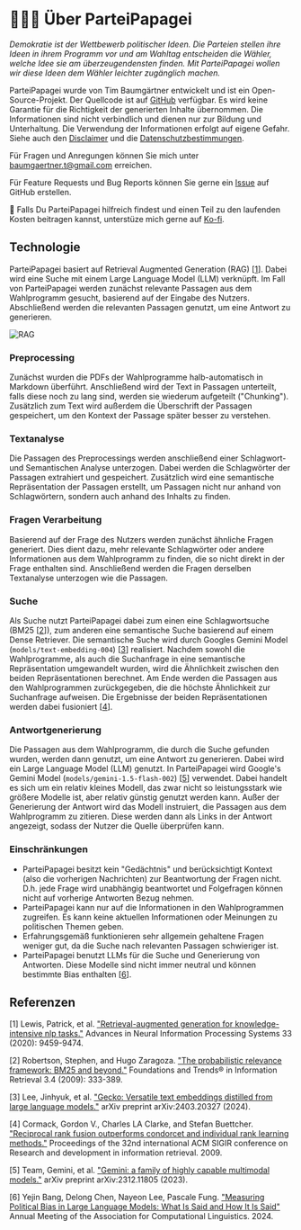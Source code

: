 # 🧑🏼‍💻 Über ParteiPapagei
_Demokratie ist der Wettbewerb politischer Ideen. Die Parteien stellen ihre Ideen in ihrem Programm vor und am Wahltag entscheiden die Wähler, welche Idee sie am überzeugendensten finden. Mit ParteiPapagei wollen wir diese Ideen dem Wähler leichter zugänglich machen._


ParteiPapagei wurde von Tim Baumgärtner entwickelt und ist ein Open-Source-Projekt. Der Quellcode ist auf [GitHub](https://github.com/timbmg/ParteiPapagei) verfügbar. Es wird keine Garantie für die Richtigkeit der generierten Inhalte übernommen. Die Informationen sind nicht verbindlich und dienen nur zur Bildung und Unterhaltung. Die Verwendung der Informationen erfolgt auf eigene Gefahr. Siehe auch den [Disclaimer](/disclaimer) und die [Datenschutzbestimmungen](/data-protection).

Für Fragen und Anregungen können Sie mich unter [baumgaertner.t@gmail.com](mailto:baumgaertner.t@gmail.com) erreichen.

Für Feature Requests und Bug Reports können Sie gerne ein [Issue](https://github.com/timbmg/ParteiPapagei/issues) auf GitHub erstellen.

🤲 Falls Du ParteiPapagei hilfreich findest und einen Teil zu den laufenden Kosten beitragen kannst, unterstüze mich gerne auf [Ko-fi](https://ko-fi.com/timbmg).

## Technologie
ParteiPapagei basiert auf Retrieval Augmented Generation (RAG) [[1](#refRAG)]. Dabei wird eine Suche mit einem Large Language Model (LLM) verknüpft. Im Fall von ParteiPapagei werden zunächst relevante Passagen aus dem Wahlprogramm gesucht, basierend auf der Eingabe des Nutzers. Abschließend werden die relevanten Passagen genutzt, um eine Antwort zu generieren.

![RAG](app/static/rag.png)

### Preprocessing
Zunächst wurden die PDFs der Wahlprogramme halb-automatisch in Markdown überführt. Anschließend wird der Text in Passagen unterteilt, falls diese noch zu lang sind, werden sie wiederum aufgeteilt ("Chunking"). Zusätzlich zum Text wird außerdem die Überschrift der Passagen gespeichert, um den Kontext der Passage später besser zu verstehen.

### Textanalyse
Die Passagen des Preprocessings werden anschließend einer Schlagwort- und Semantischen Analyse unterzogen. Dabei werden die Schlagwörter der Passagen extrahiert und gespeichert. Zusätzlich wird eine semantische Repräsentation der Passagen erstellt, um Passagen nicht nur anhand von Schlagwörtern, sondern auch anhand des Inhalts zu finden.

### Fragen Verarbeitung
Basierend auf der Frage des Nutzers werden zunächst ähnliche Fragen generiert. Dies dient dazu, mehr relevante Schlagwörter oder andere Informationen aus dem Wahlprogramm zu finden, die so nicht direkt in der Frage enthalten sind. Anschließend werden die Fragen derselben Textanalyse unterzogen wie die Passagen.

### Suche
Als Suche nutzt ParteiPapagei dabei zum einen eine Schlagwortsuche (BM25 [[2](#refBM25)]), zum anderen eine semantische Suche basierend auf einem Dense Retriever. Die semantische Suche wird durch Googles Gemini Model (`models/text-embedding-004`) [[3](#refGecko)] realisiert. 
Nachdem sowohl die Wahlprogramme, als auch die Suchanfrage in eine semantische Repräsentation umgewandelt wurden, wird die Ähnlichkeit zwischen den beiden Repräsentationen berechnet. Am Ende werden die Passagen aus den Wahlprogrammen zurückgegeben, die die höchste Ähnlichkeit zur Suchanfrage aufweisen. Die Ergebnisse der beiden Repräsentationen werden dabei fusioniert [[4](#refRR)].


### Antwortgenerierung
Die Passagen aus dem Wahlprogramm, die durch die Suche gefunden wurden, werden dann genutzt, um eine Antwort zu generieren. Dabei wird ein Large Language Model (LLM) genutzt. In ParteiPapagei wird Google's Gemini Model (`models/gemini-1.5-flash-002`) [[5](#refGemini)] verwendet. Dabei handelt es sich um ein relativ kleines Modell, das zwar nicht so leistungsstark wie größere Modelle ist, aber relativ günstig genutzt werden kann. Außer der Generierung der Antwort wird das Modell instruiert, die Passagen aus dem Wahlprogramm zu zitieren. Diese werden dann als Links in der Antwort angezeigt, sodass der Nutzer die Quelle überprüfen kann.

### Einschränkungen
- ParteiPapagei besitzt kein "Gedächtnis" und berücksichtigt Kontext (also die vorherigen Nachrichten) zur Beantwortung der Fragen nicht. D.h. jede Frage wird unabhängig beantwortet und Folgefragen können nicht auf vorherige Antworten Bezug nehmen.
- ParteiPapagei kann nur auf die Informationen in den Wahlprogrammen zugreifen. Es kann keine aktuellen Informationen oder Meinungen zu politischen Themen geben.
- Erfahrungsgemäß funktionieren sehr allgemein gehaltene Fragen weniger gut, da die Suche nach relevanten Passagen schwieriger ist.
- ParteiPapagei benutzt LLMs für die Suche und Generierung von Antworten. Diese Modelle sind nicht immer neutral und können bestimmte Bias enthalten [[6](#refBias)].

## Referenzen

<a name="refRAG"></a>[1] Lewis, Patrick, et al. ["Retrieval-augmented generation for knowledge-intensive nlp tasks."](https://proceedings.neurips.cc/paper_files/paper/2020/file/6b493230205f780e1bc26945df7481e5-Paper.pdf) Advances in Neural Information Processing Systems 33 (2020): 9459-9474.

<a name="refBM25"></a>[2] Robertson, Stephen, and Hugo Zaragoza. ["The probabilistic relevance framework: BM25 and beyond."](https://www.staff.city.ac.uk/~sbrp622/papers/foundations_bm25_review.pdf) Foundations and Trends® in Information Retrieval 3.4 (2009): 333-389.

<a name="refGecko"></a>[3] Lee, Jinhyuk, et al. ["Gecko: Versatile text embeddings distilled from large language models."](https://arxiv.org/pdf/2403.20327) arXiv preprint arXiv:2403.20327 (2024).

<a name="refRR"></a>[4] Cormack, Gordon V., Charles LA Clarke, and Stefan Buettcher. ["Reciprocal rank fusion outperforms condorcet and individual rank learning methods."](https://dl.acm.org/doi/pdf/10.1145/1571941.1572114) Proceedings of the 32nd international ACM SIGIR conference on Research and development in information retrieval. 2009.

<a name="refGemini"></a>[5] Team, Gemini, et al. ["Gemini: a family of highly capable multimodal models."](https://arxiv.org/pdf/2312.11805) arXiv preprint arXiv:2312.11805 (2023).

<a name="refBias"></a>[6] Yejin Bang, Delong Chen, Nayeon Lee, Pascale Fung. ["Measuring Political Bias in Large Language Models: What Is Said and How It Is Said"](https://aclanthology.org/2024.acl-long.600/) Annual Meeting of the Association for Computational Linguistics. 2024.
